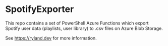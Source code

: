 # SpotifyExporter

This repo contains a set of PowerShell Azure Functions which export Spotify user data (playlists, user library) to .csv files on Azure Blob Storage.

See https://ryland.dev for more information.
